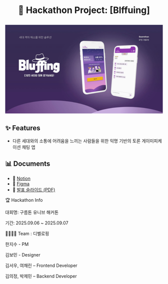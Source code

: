 <div align="center">
  <h1>🚀 Hackathon Project: [Blffuing]</h1>
</div>

![슬라이드 1: 프로젝트 소개](image/87-디벨로핑-발표자료_page-0001.jpg)
---

## ✨ Features
- 다른 세대와의 소통에 어려움을 느끼는 사람들을 위한 익명 기반의 토론 게이미피케이션 채팅 앱

## 📊 Documents

- 📘 [Notion](https://notion.so/your-link)
- 🎨 [Figma](https://figma.com/file/your-link)
- 📑 [발표 슬라이드 (PDF)](docs/slide.pdf)

🏆 Hackathon Info

대회명: 구름톤 유니브 해커톤

기간: 2025.09.06 ~ 2025.09.07

👨‍👩‍👧‍👦 Team : 디벨로핑

한지수 - PM

김보민 - Designer

김서우, 여채린 – Frontend Developer

김의정, 박제민 – Backend Developer
